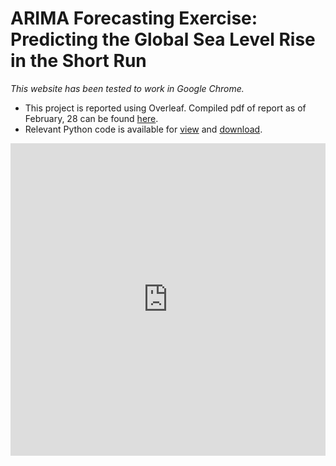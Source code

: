 # ARIMA Forecasting Exercise: Predicting the Global Sea Level Rise in the Short Run

*This website has been tested to work in Google Chrome.*

* This project is reported using Overleaf. Compiled pdf of report as of February, 28 can be found [here](https://docs.google.com/viewer?url=https://ddtsvetkova.github.io/sealvl/report_28.02.pdf).
* Relevant Python code is available for [view](code.html) and [download](script_1.ipynb).

<iframe src="https://docs.google.com/viewer?url=https://ddtsvetkova.github.io/sealvl/report_28.02.pdf&embedded=true" style="width:100%; height:500px;" frameborder="0"></iframe>
